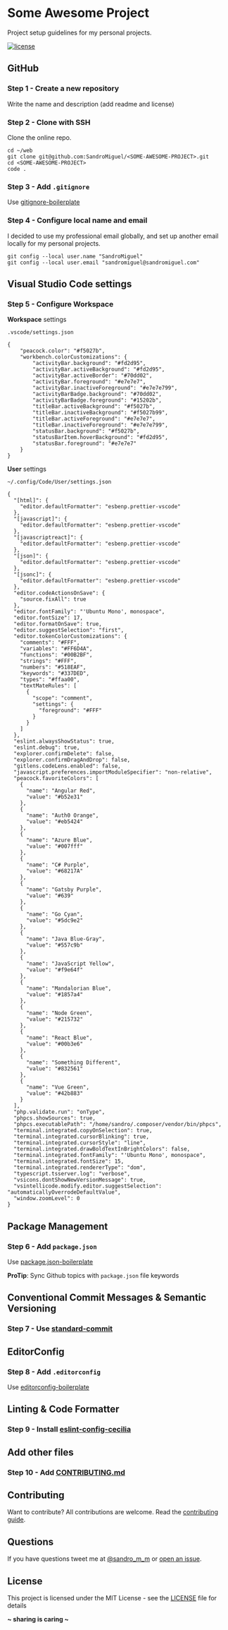 # Some Awesome Project

Project setup guidelines for my personal projects.

[![license](https://img.shields.io/badge/License-MIT-blue.svg?style=flat)](LICENSE)

## GitHub

### Step 1 - Create a new repository

Write the name and description (add readme and license)

### Step 2 - Clone with SSH

Clone the online repo.

```
cd ~/web
git clone git@github.com:SandroMiguel/<SOME-AWESOME-PROJECT>.git
cd <SOME-AWESOME-PROJECT>
code .
```

### Step 3 - Add `.gitignore`

Use [gitignore-boilerplate](https://github.com/SandroMiguel/gitignore-boilerplate)

### Step 4 - Configure local name and email

I decided to use my professional email globally, and set up another email locally for my personal projects.

```
git config --local user.name "SandroMiguel"
git config --local user.email "sandromiguel@sandromiguel.com"
```

## Visual Studio Code settings

### Step 5 - Configure Workspace

**Workspace** settings

`.vscode/settings.json`

```
{
    "peacock.color": "#f5027b",
    "workbench.colorCustomizations": {
        "activityBar.background": "#fd2d95",
        "activityBar.activeBackground": "#fd2d95",
        "activityBar.activeBorder": "#70dd02",
        "activityBar.foreground": "#e7e7e7",
        "activityBar.inactiveForeground": "#e7e7e799",
        "activityBarBadge.background": "#70dd02",
        "activityBarBadge.foreground": "#15202b",
        "titleBar.activeBackground": "#f5027b",
        "titleBar.inactiveBackground": "#f5027b99",
        "titleBar.activeForeground": "#e7e7e7",
        "titleBar.inactiveForeground": "#e7e7e799",
        "statusBar.background": "#f5027b",
        "statusBarItem.hoverBackground": "#fd2d95",
        "statusBar.foreground": "#e7e7e7"
    }
}
```

**User** settings

`~/.config/Code/User/settings.json`

```
{
  "[html]": {
    "editor.defaultFormatter": "esbenp.prettier-vscode"
  },
  "[javascript]": {
    "editor.defaultFormatter": "esbenp.prettier-vscode"
  },
  "[javascriptreact]": {
    "editor.defaultFormatter": "esbenp.prettier-vscode"
  },
  "[json]": {
    "editor.defaultFormatter": "esbenp.prettier-vscode"
  },
  "[jsonc]": {
    "editor.defaultFormatter": "esbenp.prettier-vscode"
  },
  "editor.codeActionsOnSave": {
    "source.fixAll": true
  },
  "editor.fontFamily": "'Ubuntu Mono', monospace",
  "editor.fontSize": 17,
  "editor.formatOnSave": true,
  "editor.suggestSelection": "first",
  "editor.tokenColorCustomizations": {
    "comments": "#FFF",
    "variables": "#FF6D4A",
    "functions": "#00B2BF",
    "strings": "#FFF",
    "numbers": "#518EAF",
    "keywords": "#337DED",
    "types": "#ffaa00",
    "textMateRules": [
      {
        "scope": "comment",
        "settings": {
          "foreground": "#FFF"
        }
      }
    ]
  },
  "eslint.alwaysShowStatus": true,
  "eslint.debug": true,
  "explorer.confirmDelete": false,
  "explorer.confirmDragAndDrop": false,
  "gitlens.codeLens.enabled": false,
  "javascript.preferences.importModuleSpecifier": "non-relative",
  "peacock.favoriteColors": [
    {
      "name": "Angular Red",
      "value": "#b52e31"
    },
    {
      "name": "Auth0 Orange",
      "value": "#eb5424"
    },
    {
      "name": "Azure Blue",
      "value": "#007fff"
    },
    {
      "name": "C# Purple",
      "value": "#68217A"
    },
    {
      "name": "Gatsby Purple",
      "value": "#639"
    },
    {
      "name": "Go Cyan",
      "value": "#5dc9e2"
    },
    {
      "name": "Java Blue-Gray",
      "value": "#557c9b"
    },
    {
      "name": "JavaScript Yellow",
      "value": "#f9e64f"
    },
    {
      "name": "Mandalorian Blue",
      "value": "#1857a4"
    },
    {
      "name": "Node Green",
      "value": "#215732"
    },
    {
      "name": "React Blue",
      "value": "#00b3e6"
    },
    {
      "name": "Something Different",
      "value": "#832561"
    },
    {
      "name": "Vue Green",
      "value": "#42b883"
    }
  ],
  "php.validate.run": "onType",
  "phpcs.showSources": true,
  "phpcs.executablePath": "/home/sandro/.composer/vendor/bin/phpcs",
  "terminal.integrated.copyOnSelection": true,
  "terminal.integrated.cursorBlinking": true,
  "terminal.integrated.cursorStyle": "line",
  "terminal.integrated.drawBoldTextInBrightColors": false,
  "terminal.integrated.fontFamily": "'Ubuntu Mono', monospace",
  "terminal.integrated.fontSize": 15,
  "terminal.integrated.rendererType": "dom",
  "typescript.tsserver.log": "verbose",
  "vsicons.dontShowNewVersionMessage": true,
  "vsintellicode.modify.editor.suggestSelection": "automaticallyOverrodeDefaultValue",
  "window.zoomLevel": 0
}
```

## Package Management

### Step 6 - Add `package.json`

Use [package.json-boilerplate](https://github.com/SandroMiguel/package.json-boilerplate)

**ProTip**: Sync Github topics with `package.json` file keywords

## Conventional Commit Messages & Semantic Versioning

### Step 7 - Use [standard-commit](https://github.com/SandroMiguel/standard-commit)

## EditorConfig

### Step 8 - Add `.editorconfig`

Use [editorconfig-boilerplate](https://github.com/SandroMiguel/editorconfig-boilerplate)

## Linting & Code Formatter

### Step 9 - Install [eslint-config-cecilia](https://github.com/SandroMiguel/eslint-config-cecilia)

## Add other files

### Step 10 - Add [CONTRIBUTING.md](CONTRIBUTING.md)

## Contributing

Want to contribute? All contributions are welcome. Read the [contributing guide](CONTRIBUTING.md).

## Questions

If you have questions tweet me at [@sandro_m_m](https://twitter.com/sandro_m_m) or [open an issue](../../issues/new).

## License

This project is licensed under the MIT License - see the [LICENSE](LICENSE) file for details

**~ sharing is caring ~**
